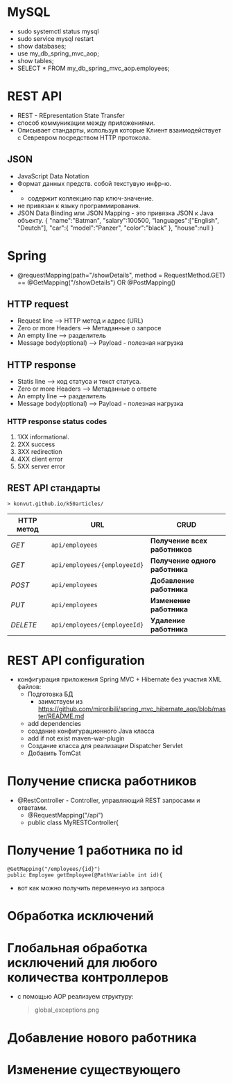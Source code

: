 # MySQL
- sudo systemctl status mysql
- sudo service mysql restart
- show databases;
- use my_db_spring_mvc_aop;
- show tables;
- SELECT * FROM my_db_spring_mvc_aop.employees;
 
# REST API
- REST - REpresentation State Transfer
- способ коммуникации между приложениями.
- Описывает стандарты, используя которые Клиент взаимодействует с Севревром посредством HTTP протокола.

## JSON
- JavaScript Data Notation
- Формат данных предств. собой текстувую инфр-ю.
- - содержит коллекцию пар ключ-значение.
- не привязан к языку программирования.
- JSON Data Binding или JSON Mapping - это привязка JSON к Java объекту.
  {
  "name":"Batman",
  "salary":100500,
  "languages":["English", "Deutch"],
  "car":{
  "model":"Panzer",
  "color":"black"
  },
  "house":null
  }

# Spring
- @requestMapping(path="/showDetails", method = RequestMethod.GET) == @GetMapping("/showDetails") OR @PostMapping()

## HTTP request
- Request line --> HTTP метод и адрес (URL)
- Zero or more Headers --> Метаданные о запросе
- An empty line --> разделитель
- Message body(optional) --> Payload - полезная нагрузка

## HTTP response
- Statis line --> код статуса и текст статуса.
- Zero or more Headers --> Метаданные о ответе
- An empty line --> разделитель
- Message body(optional) --> Payload - полезная нагрузка

### HTTP response status codes
1. 1XX informational.
2. 2XX success
3. 3XX redirection
4. 4XX client error
5. 5XX server error

## REST API стандарты
    > konvut.github.io/k50articles/
| HTTP метод | URL                          | CRUD                            |
|------------|------------------------------|---------------------------------|
| *GET*      | `api/employees`              | **Получение всех  работников**  |
| *GET*      | `api/employees/{employeeId}` | **Получение одного  работника** |
| *POST*     | `api/employees`              | **Добавление  работника**       |
| *PUT*      | `api/employees`              | **Изменение  работника**        |
| *DELETE*   | `api/employees/{employeeId}` | **Удаление работника**          |
#

# REST API configuration
- конфигурация приложения Spring MVC + Hibernate без участия XML файлов:
  - Подготовка БД
    - заимствуем из https://github.com/mirpribili/spring_mvc_hibernate_aop/blob/master/README.md
  - add dependencies
  - создание конфигурационного Java класса
  - add if not exist <artifactId>maven-war-plugin</artifactId>
  - Создание класса для реализации Dispatcher Servlet
  - Добавить  TomCat
# Получение списка работников
  - @RestController - Controller, управляющий REST запросами и ответами.
    - @RequestMapping("/api") 
    - public class MyRESTController{
# Получение 1 работника по id
    @GetMapping("/employees/{id}")
    public Employee getEmployee(@PathVariable int id){
- вот как можно получить переменную из запроса
# Обработка исключений
# Глобальная обработка исключений для любого количества контроллеров
- с помощью AOP реализуем структуру:
  > global_exceptions.png
# Добавление нового работника
# Изменение существующего

